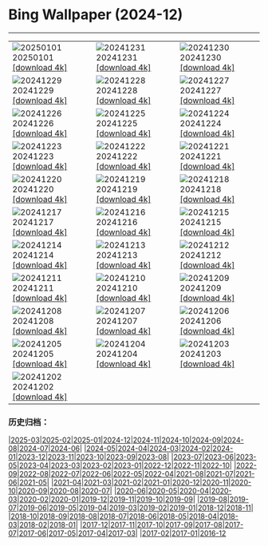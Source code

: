 # Bing Wallpaper (2024-12)
**************

<table><tr><td><img class="wallpaper" src="https://www.bing.com/th?id=OHR.RioNewYear_EN-US7216341802_1920x1080.jpg" alt="20250101"> 20250101 <a class="wallpaper_link" href="https://www.bing.com/th?id=OHR.RioNewYear_EN-US7216341802_UHD.jpg">[download 4k]</a></td><td><img class="wallpaper" src="https://www.bing.com/th?id=OHR.MountFieldNP_EN-US6905459745_1920x1080.jpg" alt="20241231"> 20241231 <a class="wallpaper_link" href="https://www.bing.com/th?id=OHR.MountFieldNP_EN-US6905459745_UHD.jpg">[download 4k]</a></td><td><img class="wallpaper" src="https://www.bing.com/th?id=OHR.BorobudurBells_EN-US6354350828_1920x1080.jpg" alt="20241230"> 20241230 <a class="wallpaper_link" href="https://www.bing.com/th?id=OHR.BorobudurBells_EN-US6354350828_UHD.jpg">[download 4k]</a></td></tr><tr><td><img class="wallpaper" src="https://www.bing.com/th?id=OHR.CoralTurtle_EN-US6100263163_1920x1080.jpg" alt="20241229"> 20241229 <a class="wallpaper_link" href="https://www.bing.com/th?id=OHR.CoralTurtle_EN-US6100263163_UHD.jpg">[download 4k]</a></td><td><img class="wallpaper" src="https://www.bing.com/th?id=OHR.LakeBledSnow_EN-US5836531079_1920x1080.jpg" alt="20241228"> 20241228 <a class="wallpaper_link" href="https://www.bing.com/th?id=OHR.LakeBledSnow_EN-US5836531079_UHD.jpg">[download 4k]</a></td><td><img class="wallpaper" src="https://www.bing.com/th?id=OHR.MouseholeXmas_EN-US1272999190_1920x1080.jpg" alt="20241227"> 20241227 <a class="wallpaper_link" href="https://www.bing.com/th?id=OHR.MouseholeXmas_EN-US1272999190_UHD.jpg">[download 4k]</a></td></tr><tr><td><img class="wallpaper" src="https://www.bing.com/th?id=OHR.ReindeerTrio_EN-US1000272747_1920x1080.jpg" alt="20241226"> 20241226 <a class="wallpaper_link" href="https://www.bing.com/th?id=OHR.ReindeerTrio_EN-US1000272747_UHD.jpg">[download 4k]</a></td><td><img class="wallpaper" src="https://www.bing.com/th?id=OHR.SantaSnowglobe_EN-US0704281966_1920x1080.jpg" alt="20241225"> 20241225 <a class="wallpaper_link" href="https://www.bing.com/th?id=OHR.SantaSnowglobe_EN-US0704281966_UHD.jpg">[download 4k]</a></td><td><img class="wallpaper" src="https://www.bing.com/th?id=OHR.FestivusCranes_EN-US0396321898_1920x1080.jpg" alt="20241224"> 20241224 <a class="wallpaper_link" href="https://www.bing.com/th?id=OHR.FestivusCranes_EN-US0396321898_UHD.jpg">[download 4k]</a></td></tr><tr><td><img class="wallpaper" src="https://www.bing.com/th?id=OHR.CrystalPier_EN-US0086755810_1920x1080.jpg" alt="20241223"> 20241223 <a class="wallpaper_link" href="https://www.bing.com/th?id=OHR.CrystalPier_EN-US0086755810_UHD.jpg">[download 4k]</a></td><td><img class="wallpaper" src="https://www.bing.com/th?id=OHR.BavarianWinter_EN-US9813996975_1920x1080.jpg" alt="20241222"> 20241222 <a class="wallpaper_link" href="https://www.bing.com/th?id=OHR.BavarianWinter_EN-US9813996975_UHD.jpg">[download 4k]</a></td><td><img class="wallpaper" src="https://www.bing.com/th?id=OHR.SantaClausVillage_EN-US9527661842_1920x1080.jpg" alt="20241221"> 20241221 <a class="wallpaper_link" href="https://www.bing.com/th?id=OHR.SantaClausVillage_EN-US9527661842_UHD.jpg">[download 4k]</a></td></tr><tr><td><img class="wallpaper" src="https://www.bing.com/th?id=OHR.SibiuRomania_EN-US9223739756_1920x1080.jpg" alt="20241220"> 20241220 <a class="wallpaper_link" href="https://www.bing.com/th?id=OHR.SibiuRomania_EN-US9223739756_UHD.jpg">[download 4k]</a></td><td><img class="wallpaper" src="https://www.bing.com/th?id=OHR.NutcrackerBallet_EN-US8927830113_1920x1080.jpg" alt="20241219"> 20241219 <a class="wallpaper_link" href="https://www.bing.com/th?id=OHR.NutcrackerBallet_EN-US8927830113_UHD.jpg">[download 4k]</a></td><td><img class="wallpaper" src="https://www.bing.com/th?id=OHR.ReinefjordenNorway_EN-US8636083241_1920x1080.jpg" alt="20241218"> 20241218 <a class="wallpaper_link" href="https://www.bing.com/th?id=OHR.ReinefjordenNorway_EN-US8636083241_UHD.jpg">[download 4k]</a></td></tr><tr><td><img class="wallpaper" src="https://www.bing.com/th?id=OHR.SalzburgSnow_EN-US8262729220_1920x1080.jpg" alt="20241217"> 20241217 <a class="wallpaper_link" href="https://www.bing.com/th?id=OHR.SalzburgSnow_EN-US8262729220_UHD.jpg">[download 4k]</a></td><td><img class="wallpaper" src="https://www.bing.com/th?id=OHR.MisurinaLake_EN-US7921587884_1920x1080.jpg" alt="20241216"> 20241216 <a class="wallpaper_link" href="https://www.bing.com/th?id=OHR.MisurinaLake_EN-US7921587884_UHD.jpg">[download 4k]</a></td><td><img class="wallpaper" src="https://www.bing.com/th?id=OHR.NorthernHawkOwl_EN-US7592435350_1920x1080.jpg" alt="20241215"> 20241215 <a class="wallpaper_link" href="https://www.bing.com/th?id=OHR.NorthernHawkOwl_EN-US7592435350_UHD.jpg">[download 4k]</a></td></tr><tr><td><img class="wallpaper" src="https://www.bing.com/th?id=OHR.ChristmasBudapest_EN-US0865695821_1920x1080.jpg" alt="20241214"> 20241214 <a class="wallpaper_link" href="https://www.bing.com/th?id=OHR.ChristmasBudapest_EN-US0865695821_UHD.jpg">[download 4k]</a></td><td><img class="wallpaper" src="https://www.bing.com/th?id=OHR.WildPoinsettia_EN-US8728271702_1920x1080.jpg" alt="20241213"> 20241213 <a class="wallpaper_link" href="https://www.bing.com/th?id=OHR.WildPoinsettia_EN-US8728271702_UHD.jpg">[download 4k]</a></td><td><img class="wallpaper" src="https://www.bing.com/th?id=OHR.DolomitesSky_EN-US8624061239_1920x1080.jpg" alt="20241212"> 20241212 <a class="wallpaper_link" href="https://www.bing.com/th?id=OHR.DolomitesSky_EN-US8624061239_UHD.jpg">[download 4k]</a></td></tr><tr><td><img class="wallpaper" src="https://www.bing.com/th?id=OHR.CornwallSnow_EN-US8476437458_1920x1080.jpg" alt="20241211"> 20241211 <a class="wallpaper_link" href="https://www.bing.com/th?id=OHR.CornwallSnow_EN-US8476437458_UHD.jpg">[download 4k]</a></td><td><img class="wallpaper" src="https://www.bing.com/th?id=OHR.GuanacosChile_EN-US8209106662_1920x1080.jpg" alt="20241210"> 20241210 <a class="wallpaper_link" href="https://www.bing.com/th?id=OHR.GuanacosChile_EN-US8209106662_UHD.jpg">[download 4k]</a></td><td><img class="wallpaper" src="https://www.bing.com/th?id=OHR.ReopeningNotreDame_EN-US8084146311_1920x1080.jpg" alt="20241209"> 20241209 <a class="wallpaper_link" href="https://www.bing.com/th?id=OHR.ReopeningNotreDame_EN-US8084146311_UHD.jpg">[download 4k]</a></td></tr><tr><td><img class="wallpaper" src="https://www.bing.com/th?id=OHR.NewHavenBridge_EN-US7922266620_1920x1080.jpg" alt="20241208"> 20241208 <a class="wallpaper_link" href="https://www.bing.com/th?id=OHR.NewHavenBridge_EN-US7922266620_UHD.jpg">[download 4k]</a></td><td><img class="wallpaper" src="https://www.bing.com/th?id=OHR.HelsinkiDusk_EN-US7738977648_1920x1080.jpg" alt="20241207"> 20241207 <a class="wallpaper_link" href="https://www.bing.com/th?id=OHR.HelsinkiDusk_EN-US7738977648_UHD.jpg">[download 4k]</a></td><td><img class="wallpaper" src="https://www.bing.com/th?id=OHR.MonoTufa_EN-US7607210506_1920x1080.jpg" alt="20241206"> 20241206 <a class="wallpaper_link" href="https://www.bing.com/th?id=OHR.MonoTufa_EN-US7607210506_UHD.jpg">[download 4k]</a></td></tr><tr><td><img class="wallpaper" src="https://www.bing.com/th?id=OHR.RhinosKenya_EN-US7514650014_1920x1080.jpg" alt="20241205"> 20241205 <a class="wallpaper_link" href="https://www.bing.com/th?id=OHR.RhinosKenya_EN-US7514650014_UHD.jpg">[download 4k]</a></td><td><img class="wallpaper" src="https://www.bing.com/th?id=OHR.JaipurFort_EN-US7275752190_1920x1080.jpg" alt="20241204"> 20241204 <a class="wallpaper_link" href="https://www.bing.com/th?id=OHR.JaipurFort_EN-US7275752190_UHD.jpg">[download 4k]</a></td><td><img class="wallpaper" src="https://www.bing.com/th?id=OHR.SnowMoose_EN-US6949674639_1920x1080.jpg" alt="20241203"> 20241203 <a class="wallpaper_link" href="https://www.bing.com/th?id=OHR.SnowMoose_EN-US6949674639_UHD.jpg">[download 4k]</a></td></tr><tr><td><img class="wallpaper" src="https://www.bing.com/th?id=OHR.IcebergsAntarctica_EN-US6829804691_1920x1080.jpg" alt="20241202"> 20241202 <a class="wallpaper_link" href="https://www.bing.com/th?id=OHR.IcebergsAntarctica_EN-US6829804691_UHD.jpg">[download 4k]</a></td><td></td><td></td></tr></table>

### 历史归档：

|[2025-03](/../2025-03/2025-03.md)|[2025-02](/../2025-02/2025-02.md)|[2025-01](/../2025-01/2025-01.md)|[2024-12](/2024-12.md)|[2024-11](/../2024-11/2024-11.md)|[2024-10](/../2024-10/2024-10.md)|[2024-09](/../2024-09/2024-09.md)|[2024-08](/../2024-08/2024-08.md)|[2024-07](/../2024-07/2024-07.md)|[2024-06](/../2024-06/2024-06.md)|
|[2024-05](/../2024-05/2024-05.md)|[2024-04](/../2024-04/2024-04.md)|[2024-03](/../2024-03/2024-03.md)|[2024-02](/../2024-02/2024-02.md)|[2024-01](/../2024-01/2024-01.md)|[2023-12](/../2023-12/2023-12.md)|[2023-11](/../2023-11/2023-11.md)|[2023-10](/../2023-10/2023-10.md)|[2023-09](/../2023-09/2023-09.md)|[2023-08](/../2023-08/2023-08.md)|
|[2023-07](/../2023-07/2023-07.md)|[2023-06](/../2023-06/2023-06.md)|[2023-05](/../2023-05/2023-05.md)|[2023-04](/../2023-04/2023-04.md)|[2023-03](/../2023-03/2023-03.md)|[2023-02](/../2023-02/2023-02.md)|[2023-01](/../2023-01/2023-01.md)|[2022-12](/../2022-12/2022-12.md)|[2022-11](/../2022-11/2022-11.md)|[2022-10](/../2022-10/2022-10.md)|
|[2022-09](/../2022-09/2022-09.md)|[2022-08](/../2022-08/2022-08.md)|[2022-07](/../2022-07/2022-07.md)|[2022-06](/../2022-06/2022-06.md)|[2022-05](/../2022-05/2022-05.md)|[2022-04](/../2022-04/2022-04.md)|[2021-08](/../2021-08/2021-08.md)|[2021-07](/../2021-07/2021-07.md)|[2021-06](/../2021-06/2021-06.md)|[2021-05](/../2021-05/2021-05.md)|
|[2021-04](/../2021-04/2021-04.md)|[2021-03](/../2021-03/2021-03.md)|[2021-02](/../2021-02/2021-02.md)|[2021-01](/../2021-01/2021-01.md)|[2020-12](/../2020-12/2020-12.md)|[2020-11](/../2020-11/2020-11.md)|[2020-10](/../2020-10/2020-10.md)|[2020-09](/../2020-09/2020-09.md)|[2020-08](/../2020-08/2020-08.md)|[2020-07](/../2020-07/2020-07.md)|
|[2020-06](/../2020-06/2020-06.md)|[2020-05](/../2020-05/2020-05.md)|[2020-04](/../2020-04/2020-04.md)|[2020-03](/../2020-03/2020-03.md)|[2020-02](/../2020-02/2020-02.md)|[2020-01](/../2020-01/2020-01.md)|[2019-12](/../2019-12/2019-12.md)|[2019-11](/../2019-11/2019-11.md)|[2019-10](/../2019-10/2019-10.md)|[2019-09](/../2019-09/2019-09.md)|
|[2019-08](/../2019-08/2019-08.md)|[2019-07](/../2019-07/2019-07.md)|[2019-06](/../2019-06/2019-06.md)|[2019-05](/../2019-05/2019-05.md)|[2019-04](/../2019-04/2019-04.md)|[2019-03](/../2019-03/2019-03.md)|[2019-02](/../2019-02/2019-02.md)|[2019-01](/../2019-01/2019-01.md)|[2018-12](/../2018-12/2018-12.md)|[2018-11](/../2018-11/2018-11.md)|
|[2018-10](/../2018-10/2018-10.md)|[2018-09](/../2018-09/2018-09.md)|[2018-08](/../2018-08/2018-08.md)|[2018-07](/../2018-07/2018-07.md)|[2018-06](/../2018-06/2018-06.md)|[2018-05](/../2018-05/2018-05.md)|[2018-04](/../2018-04/2018-04.md)|[2018-03](/../2018-03/2018-03.md)|[2018-02](/../2018-02/2018-02.md)|[2018-01](/../2018-01/2018-01.md)|
|[2017-12](/../2017-12/2017-12.md)|[2017-11](/../2017-11/2017-11.md)|[2017-10](/../2017-10/2017-10.md)|[2017-09](/../2017-09/2017-09.md)|[2017-08](/../2017-08/2017-08.md)|[2017-07](/../2017-07/2017-07.md)|[2017-06](/../2017-06/2017-06.md)|[2017-05](/../2017-05/2017-05.md)|[2017-04](/../2017-04/2017-04.md)|[2017-03](/../2017-03/2017-03.md)|
|[2017-02](/../2017-02/2017-02.md)|[2017-01](/../2017-01/2017-01.md)|[2016-12](/../2016-12/2016-12.md)